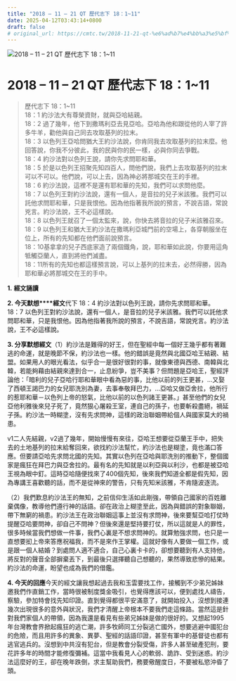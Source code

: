 ```yaml
---
title: "2018 – 11 – 21 QT 歷代志下 18：1~11"
date: 2025-04-12T03:43:14+0800
draft: false
# original_url: https://cmtc.tw/2018-11-21-qt-%e6%ad%b7%e4%bb%a3%e5%bf%97%e4%b8%8b-18%ef%bc%9a111
---
```


![2018 – 11 – 21 QT 歷代志下 18：1~11](/images/qt.jpg   "2018 – 11 – 21 QT 歷代志下 18：1~11")

# 2018 – 11 – 21 QT 歷代志下 18：1~11

> 歷代志下 18：1~11  
> 18：1 約沙法大有尊榮資財，就與亞哈結親。  
> 18：2 過了幾年，他下到撒瑪利亞去見亞哈。亞哈為他和跟從他的人宰了許多牛羊，勸他與自己同去攻取基列的拉末。  
> 18：3 以色列王亞哈問猶大王約沙法說，你肯同我去攻取基列的拉末麼。他回答說，你我不分彼此，我的民與你的民一樣，必與你同去爭戰。  
> 18：4 約沙法對以色列王說，請你先求問耶和華。  
> 18：5 於是以色列王招聚先知四百人，問他們說，我們上去攻取基列的拉末可以不可以。他們說，可以上去，因為神必將那城交在王的手裡。  
> 18：6 約沙法說，這裡不是還有耶和華的先知，我們可以求問他麼。  
> 18：7 以色列王對約沙法說，還有一個人，是音拉的兒子米該雅。我們可以託他求問耶和華，只是我恨他。因為他指著我所說的預言，不說吉語，常說兇言。約沙法說，王不必這樣說。  
> 18：8 以色列王就召了一個太監來，說，你快去將音拉的兒子米該雅召來。  
> 18：9 以色列王和猶大王約沙法在撒瑪利亞城門前的空場上，各穿朝服坐在位上，所有的先知都在他們面前說預言。  
> 18：10基拿拿的兒子西底家造了兩個鐵角，說，耶和華如此說，你要用這角牴觸亞蘭人，直到將他們滅盡。  
> 18：11所有的先知也都這樣預言說，可以上基列的拉末去，必然得勝，因為耶和華必將那城交在王的手中。

**1.** **經文誦讀**

**2. 今天默想****經文**代下 18：4 約沙法對以色列王說，請你先求問耶和華。  
18：7 以色列王對約沙法說，還有一個人，是音拉的兒子米該雅。我們可以託他求問耶和華，只是我恨他。因為他指著我所說的預言，不說吉語，常說兇言。約沙法說，王不必這樣說。

**3. 分享默想經文**（1）約沙法是難得的好王，但在聖經中每一個好王幾乎都有著難逃的命運，就是晚節不保，約沙法也一樣。他的錯誤是竟然與北國亞哈王結親、結盟。如果用人的眼光看法，似乎合一是很好很對的事，就像東德與西德、南韓與北韓，若能夠藉由結親來達到合一，止息紛爭，豈不美事？但問題是亞哈王，聖經評論他：「暗利的兒子亞哈行耶和華眼中看為惡的事，比他以前的列王更甚，…又娶了西頓王謁巴力的女兒耶洗別為妻，去事奉敬拜巴力，…亞哈又做亞舍拉，他所行的惹耶和華－以色列上帝的怒氣，比他以前的以色列諸王更甚。」甚至他們的女兒亞他利雅後來兒子死了，竟然狠心屠殺王室，連自己的孫子，也要斬殺盡絕，禍延子孫。約沙法一時糊塗，沒有先求問神，這樣的政治聯姻帶給個人與國家莫大的禍患。

v1二人先結親，v2過了幾年，開始慢慢有來往，亞哈王想要從亞蘭王手中，把失去的土地基列的拉末給奪回來，欲找約沙法幫忙，約沙法也是糊塗，竟也滿口答應。但要請亞哈先求問北國的先知。其實以色列在亞哈與耶洗別的推動下，整個國家是瘋狂在拜巴力與亞舍拉的。最有名的先知就是以利亞與以利沙，也都是被亞哈王視為眼中釘。這時亞哈隨便找來了400個先知，後來我們知道全都是假先知，因為專講王喜歡聽的話，而不是從神來的警告，只有先知米該雅，不肯隨波逐流。

（2）我們歎息約沙法王的無知，之前信仰生活如此剛強，帶領自己國家的百姓離棄偶像，教導他們遵行神的話語。卻在政治上糊塗至此，因為與錯誤的對象聯姻，帶下無窮的禍患。約沙法王在政治聯姻這事上並沒有求問神，後來要幫亞哈打仗時提醒亞哈要問神，卻自己不問神？但後來還是堅持要打仗，所以這就是人的罪性，很多時候當我們想做一件事，我們心裏是不想求問神的。就算勉強求問，也只是一直想要抝上帝來答應祝福我，而不是來作王掌權。這就好像有人要做一個工作，或是跟一個人結婚？到處問人適不適合，自己心裏卡卡的，卻想要聽到有人支持他，將反對的聲音全部摒棄丟下，到最後只選擇聽自己想聽的，果然導致悲慘的結果。約沙法的命運，盼望也成為我們的借鑑。

**4. 今天的回應**今天的經文讓我想起過去我和玉雲要找工作，接觸到不少弟兄姊妹邀我們作直銷工作，當時很被制度獎金吸引，也覺得應該可以，便到處找人禱告，察驗，參加特會找先知印證。直到覺得都很平安滿意了，就開始投入，沒想到接連幾次出現很多的意外與狀況，我們才清醒上帝根本不要我們走這條路。當然這是針對我們家個人的帶領，因為我還是看見有些弟兄姊妹是做的很好的。又想起1995年台灣教會界掀起瘋狂的逃亡潮，許多牧師同工分裂逃亡國外，想要逃避中國犯台的危險，而且用許多的異象、異夢、聖經的話語印證，甚至有軍中的基督徒也都有逃官逃兵的。沒想到中共沒有犯台，但是教會分裂受傷，許多人甚至破產犯刑，要花許多年的時間才能修復彌補。這當中我看見人心的軟弱、詭詐、受到迷惑。約沙法這麼好的王，卻在晚年跌倒，求主幫助我們，務要儆醒度日，不要被私慾沖昏了頭。